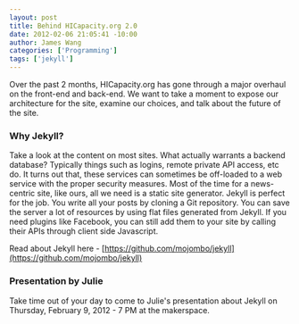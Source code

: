 ```yaml
--- 
layout: post
title: Behind HICapacity.org 2.0
date: 2012-02-06 21:05:41 -10:00
author: James Wang
categories: ['Programming']
tags: ['jekyll']
---
```

Over the past 2 months, HICapacity.org has gone through a major overhaul on the front-end and back-end. We want to take a moment to expose our architecture for the site, examine our choices, and talk about the future of the site.

### Why Jekyll?
Take a look at the content on most sites. What actually warrants a backend database? Typically things such as logins, remote private API access, etc do. It turns out that, these services can sometimes be off-loaded to a web service with the proper security measures. Most of the time for a news-centric site, like ours, all we need is a static site generator. Jekyll is perfect for the job. You write all your posts by cloning a Git repository. You can save the server a lot of resources by using flat files generated from Jekyll. If you need plugins like Facebook, you can still add them to your site by calling their APIs through client side Javascript.

Read about Jekyll here - [https://github.com/mojombo/jekyll](https://github.com/mojombo/jekyll)

### Presentation by Julie
Take time out of your day to come to Julie's presentation about Jekyll on Thursday, February 9, 2012 - 7 PM at the makerspace.